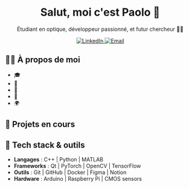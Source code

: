 <!-- Titre principal -->
<h1 align="center">Salut, moi c'est Paolo 👋</h1>

<p align="center">
  Étudiant en optique, développeur passionné, et futur chercheur 🧠💡
</p>

<p align="center">
  <a href="https://www.linkedin.com/in/paolo-cheype/">
    <img src="https://img.shields.io/badge/linkedin-0A66C2?style=for-the-badge&logo=linkedin&logoColor=white" alt="LinkedIn">
  </a>
  <a href="mailto:p.cheype05@outlook.fr">
    <img src="https://img.shields.io/badge/email-ff5722?style=for-the-badge&logo=gmail&logoColor=white" alt="Email">
  </a>
</p>


## 👨‍🎓 À propos de moi

- 🎓 
- 🧪 
- 🧠 
- 🚀 
- 🌍 

## 💼 Projets en cours

## 🧰 Tech stack & outils

- **Langages** : C++ | Python | MATLAB
- **Frameworks** : Qt | PyTorch | OpenCV | TensorFlow
- **Outils** : Git | GitHub | Docker | Figma | Notion
- **Hardware** : Arduino | Raspberry Pi | CMOS sensors  
